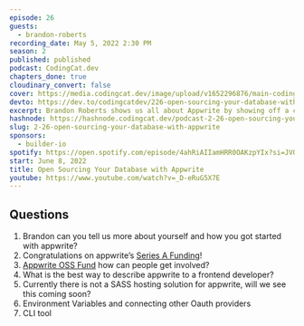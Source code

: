 ```yaml
---
episode: 26
guests:
  - brandon-roberts
recording_date: May 5, 2022 2:30 PM
season: 2
published: published
podcast: CodingCat.dev
chapters_done: true
cloudinary_convert: false
cover: https://media.codingcat.dev/image/upload/v1652296876/main-codingcatdev-photo/Open_Sourcing_Your_Database_with_Appwrite.jpg
devto: https://dev.to/codingcatdev/226-open-sourcing-your-database-with-appwrite-5cll
excerpt: Brandon Roberts shows us all about Appwrite by showing off a cool codingcat.dev application!
hashnode: https://hashnode.codingcat.dev/podcast-2-26-open-sourcing-your-database-with-appwrite
slug: 2-26-open-sourcing-your-database-with-appwrite
sponsors:
  - builder-io
spotify: https://open.spotify.com/episode/4ahRiAIIamHRR0OAKzpYIx?si=JVQ_QU7RTnOk7dl5aZhA1g
start: June 8, 2022
title: Open Sourcing Your Database with Appwrite
youtube: https://www.youtube.com/watch?v=_D-eRuG5X7E
---
```


## Questions

1. Brandon can you tell us more about yourself and how you got started with appwrite?
2. Congratulations on appwrite’s [Series A Funding](https://appwrite.io/series-a)!
3. [Appwrite OSS Fund](https://dev.to/appwrite/announcing-the-appwrite-oss-fund-4ilg) how can people get involved?
4. What is the best way to describe appwrite to a frontend developer?
5. Currently there is not a SASS hosting solution for appwrite, will we see this coming soon?
6. Environment Variables and connecting other Oauth providers
7. CLI tool
